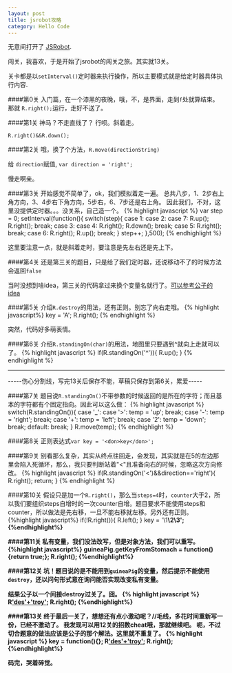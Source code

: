 ```yaml
---
layout: post
title: jsrobot攻略
category: Hello Code
---
```

无意间打开了 [JSRobot](http://jsrobot.tk/).

闯关，我喜欢，于是开始了jsrobot的闯关之旅。其实就13关。

关卡都是以`setInterval()`定时器来执行操作，所以主要模式就是给定时器具体执行内容.

####第0关
 入门篇，在一个漆黑的夜晚，哦，不，是界面，走到`f`处就算结束。  
 那就 `R.right();`运行，走好不送了。

####第1关
神马？不走直线了？ 行呗。斜着走。  

`R.right()&&R.down();`  

####第2关
哦，换了个方法，`R.move(directionString)`  

给 `direction`赋值, `var direction = 'right';`  

慢走啊亲。

####第3关
 开始感觉不简单了，ok，我们模拟着走一遍。
  总共八步，1、2步右上角方向，3、4步右下角方向，5步右，6、7步还是右上角。
  因此我们，不对，这里没提供定时器。。。没关系，自己造一个。
 {% highlight javascript %}
    var step = 0;
    setInterval(function(){
       switch(step){
        case 1:
	    case 2:
	    case 7:
	      R.up();
	      R.right();
	    break;
	    case 3:
	    case 4:
	      R.right();
	      R.down();
         break;
        case 5:
         R.right();
         break;
        case 6:
          R.right();
          R.up();
         break;
	  }
     step++;
     },500);
{% endhighlight %}

这里要注意一点，就是斜着走时，要注意是先左右还是先上下。

####第4关
还是第三关的题目，只是给了我们定时器，还说移动不了的时候方法会返回`false` 

当时没想到啥idea，第三关的代码拿过来换个变量名就行了。[可以参考公子的idea](http://blog.segmentfault.com/openwrt/1190000000610206)  

####第5关
介绍`R.destroy`的用法，还有正则。别忘了向右走哦。
 {% highlight javascript%}
key = 'A';
R.right();
  {% endhighlight %}

 突然，代码好多萌表情。

####第6关
介绍`R.standingOn(char)`的用法，地图里只要遇到^就向上走就可以了。
{% highlight javascript %}
if(R.standingOn('^')){
  R.up();
}
{% endhighlight %}
***
-----伤心分割线，写完13关后保存不能，草稿只保存到第6关，累爱-----

####第7关
题目说`R.standingOn()`不带参数的时候返回的是所在的字符；而且基本的字符都有个固定指向。因此可以这么做：
{% highlight javascript %}
switch(R.standingOn()){
	case '_': 
	case '>':
		temp = 'up';
		break;
	case '-':
		temp = 'right';
		break;
	case '+': 
		temp = 'left';
		break;
	case '2':
		temp = 'down';
		break;
	default:
		break;
}
R.move(temp);
{% endhighlight %}

####第8关
正则表达式`var key = '<don>key</don>';`

####第9关
别看那么复杂，其实从终点往回走，会发现，其实就是在5的左边那里会陷入死循环，那么，我只要判断站着"<"且准备向右的时候，忽略这次方向修改。
{% highlight javascript %}
if(R.standingOn('<')&&direction=='right'){
	R.right();
	return;
}
{% endhighlight %}

####第10关
假设只是加一个`R.right()`，那么当`steps=4`时，`counter`大于2，所以我们要组织steps自增时的一次counter自增。题目要求不能使用steps和counter，所以做法是先右移，一旦不能右移就左移。另外还有正则。																														
{%highlight javascript%}
if(!R.right()){
	R.left();
}
key = '<a>\\1<b>\\2<c>\\3';
{%endhighlight%}

####第11关
私有变量，我们没法改写，但是对象方法，我们可以重写。
{%highlight javascript%}
	guineaPig.getKeyFromStomach = function(){return true;};
	R.right();
{%endhighlight%}

####第12关
坑！题目说的是不能用到`guineaPig`的变量，然后提示不能使用`destroy`，还以问句形式意在询问能否实现改变私有变量。

结果公子以一个间接destroy过关了。囧。
{% highlight javascript %}
R['des'+'troy']('right');
R.right();
{%endhighlight%}

####第13关
终于最后一关了，想想还有点小激动呢？//毛线，多花时间重新写一份，已经不激动了。
我发现可以用12关的招数cheat哦，那就继续吧。
呃，不过切合题意的做法应该是公子的那个解法。这里就不重复了。
{% highlight javascript %}
key = function(){};
R['des'+'troy']('right');
R.right();
{%endhighlight%}

码完，哭着碎觉。

